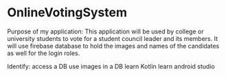 # OnlineVotingSystem

Purpose of my application: This application will be used by college or university students to vote for a student council leader and its members. It will use firebase database to hold the images and names of the candidates as well for the login roles.

Identify: access a DB use images in a DB learn Kotlin learn android studio
